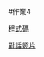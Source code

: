 #作業4

[程式碼](https://github.com/40957024O-steven/NTNUclass/blob/main/TextSentimentBot/index.js)

[對話照片](https://github.com/40957024O-steven/NTNUclass/blob/main/homework4/%E4%BD%9C%E6%A5%AD4%E7%85%A7%E7%89%87.png)

